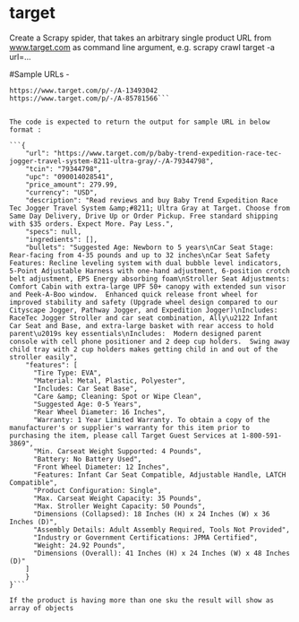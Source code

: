 # target
Create a Scrapy spider, that takes an arbitrary single product URL from www.target.com as command line argument, 
e.g. scrapy crawl target -a url=...

#Sample URLs - 
```https://www.target.com/p/-/A-79344798
https://www.target.com/p/-/A-13493042
https://www.target.com/p/-/A-85781566```


The code is expected to return the output for sample URL in below format :

```{
    "url": "https://www.target.com/p/baby-trend-expedition-race-tec-jogger-travel-system-8211-ultra-gray/-/A-79344798",
    "tcin": "79344798", 
    "upc": "090014028541", 
    "price_amount": 279.99,
    "currency": "USD",
    "description": "Read reviews and buy Baby Trend Expedition Race Tec Jogger Travel System &amp;#8211; Ultra Gray at Target. Choose from Same Day Delivery, Drive Up or Order Pickup. Free standard shipping with $35 orders. Expect More. Pay Less.", 
    "specs": null,
    "ingredients": [], 
    "bullets": "Suggested Age: Newborn to 5 years\nCar Seat Stage: Rear-facing from 4-35 pounds and up to 32 inches\nCar Seat Safety Features: Recline leveling system with dual bubble level indicators, 5-Point Adjustable Harness with one-hand adjustment, 6-position crotch belt adjustment, EPS Energy absorbing foam\nStroller Seat Adjustments: Comfort Cabin with extra-large UPF 50+ canopy with extended sun visor and Peek-A-Boo window.  Enhanced quick release front wheel for improved stability and safety (Upgrade wheel design compared to our Cityscape Jogger, Pathway Jogger, and Expedition Jogger)\nIncludes: RaceTec Jogger Stroller and car seat combination, Ally\u2122 Infant Car Seat and Base, and extra-large basket with rear access to hold parent\u2019s key essentials\nIncludes:  Modern designed parent console with cell phone positioner and 2 deep cup holders.  Swing away child tray with 2 cup holders makes getting child in and out of the stroller easily", 
    "features": [
      "Tire Type: EVA", 
      "Material: Metal, Plastic, Polyester", 
      "Includes: Car Seat Base", 
      "Care &amp; Cleaning: Spot or Wipe Clean", 
      "Suggested Age: 0-5 Years", 
      "Rear Wheel Diameter: 16 Inches", 
      "Warranty: 1 Year Limited Warranty. To obtain a copy of the manufacturer's or supplier's warranty for this item prior to purchasing the item, please call Target Guest Services at 1-800-591-3869", 
      "Min. Carseat Weight Supported: 4 Pounds", 
      "Battery: No Battery Used", 
      "Front Wheel Diameter: 12 Inches", 
      "Features: Infant Car Seat Compatible, Adjustable Handle, LATCH Compatible", 
      "Product Configuration: Single", 
      "Max. Carseat Weight Capacity: 35 Pounds", 
      "Max. Stroller Weight Capacity: 50 Pounds", 
      "Dimensions (Collapsed): 18 Inches (H) x 24 Inches (W) x 36 Inches (D)", 
      "Assembly Details: Adult Assembly Required, Tools Not Provided", 
      "Industry or Government Certifications: JPMA Certified", 
      "Weight: 24.92 Pounds", 
      "Dimensions (Overall): 41 Inches (H) x 24 Inches (W) x 48 Inches (D)"
    ]
    }
}```

If the product is having more than one sku the result will show as array of objects

